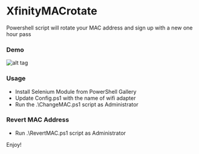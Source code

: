 # XfinityMACrotate
Powershell script will rotate your MAC address and sign up with a new one hour pass

### Demo
![alt tag](https://github.com/waynezim/XfinityMACrotate/blob/master/media/Demo.gif)

### Usage
- Install Selenium Module from PowerShell Gallery
- Update Config.ps1 with the name of wifi adapter
- Run the .\ChangeMAC.ps1 script as Administrator

### Revert MAC Address
- Run .\RevertMAC.ps1 script as Administrator

Enjoy!
